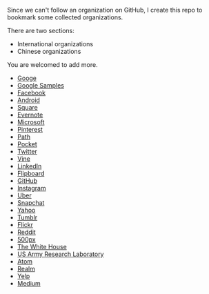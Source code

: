 Since we can't follow an organization on GitHub, I create this repo to bookmark some collected organizations.

There are two sections:
- International organizations
- Chinese organizations

You are welcomed to add more.

- [Googe](https://github.com/google)
- [Google Samples](https://github.com/googlesamples)
- [Facebook](https://github.com/facebook)
- [Android](https://github.com/android)
- [Square](https://github.com/square)
- [Evernote](https://github.com/evernote)
- [Microsoft](https://github.com/Microsoft)
- [Pinterest](https://github.com/pinterest)
- [Path](https://github.com/path)
- [Pocket](https://github.com/Pocket)
- [Twitter](https://github.com/twitter)
- [Vine](https://github.com/vine)
- [LinkedIn](https://github.com/linkedin)
- [Flipboard](https://github.com/Flipboard)
- [GitHub](https://github.com/github)
- [Instagram](https://github.com/Instagram)
- [Uber](https://github.com/uber)
- [Snapchat](https://github.com/Snapchat)
- [Yahoo](https://github.com/yahoo)
- [Tumblr](https://github.com/tumblr)
- [Flickr](https://github.com/flickr)
- [Reddit](https://github.com/reddit)
- [500px](https://github.com/500px)
- [The White House](https://github.com/WhiteHouse)
- [US Army Research Laboratory](https://github.com/USArmyResearchLab)
- [Atom](https://github.com/atom)
- [Realm](https://github.com/realm)
- [Yelp](https://github.com/Yelp)
- [Medium](https://github.com/Medium)

